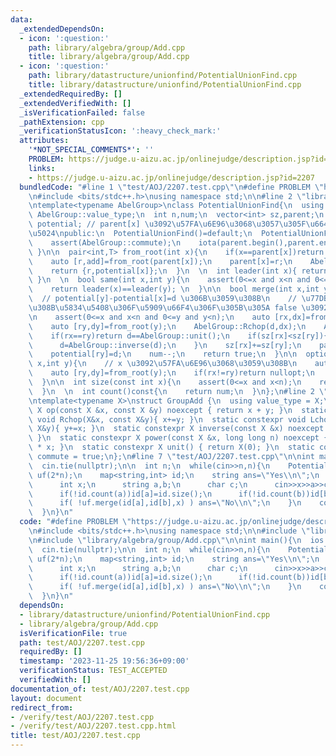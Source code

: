 ```yaml
---
data:
  _extendedDependsOn:
  - icon: ':question:'
    path: library/algebra/group/Add.cpp
    title: library/algebra/group/Add.cpp
  - icon: ':question:'
    path: library/datastructure/unionfind/PotentialUnionFind.cpp
    title: library/datastructure/unionfind/PotentialUnionFind.cpp
  _extendedRequiredBy: []
  _extendedVerifiedWith: []
  _isVerificationFailed: false
  _pathExtension: cpp
  _verificationStatusIcon: ':heavy_check_mark:'
  attributes:
    '*NOT_SPECIAL_COMMENTS*': ''
    PROBLEM: https://judge.u-aizu.ac.jp/onlinejudge/description.jsp?id=2207
    links:
    - https://judge.u-aizu.ac.jp/onlinejudge/description.jsp?id=2207
  bundledCode: "#line 1 \"test/AOJ/2207.test.cpp\"\n#define PROBLEM \"https://judge.u-aizu.ac.jp/onlinejudge/description.jsp?id=2207\"\
    \n#include <bits/stdc++.h>\nusing namespace std;\n\n#line 2 \"library/datastructure/unionfind/PotentialUnionFind.cpp\"\
    \ntemplate<typename AbelGroup>\nclass PotentialUnionFind{\n  using T=typename\
    \ AbelGroup::value_type;\n  int n,num;\n  vector<int> sz,parent;\n  vector<T>\
    \ potential; // parent[x] \u3092\u57FA\u6E96\u3068\u3057\u305F\u6642\u306E x \u306E\
    \u5024\npublic:\n  PotentialUnionFind()=default;\n  PotentialUnionFind(int n):n(n),num(n),sz(n,1),parent(n,0),potential(n,AbelGroup::unit()){\n\
    \    assert(AbelGroup::commute);\n    iota(parent.begin(),parent.end(),0);\n \
    \ }\n\n  pair<int,T> from_root(int x){\n    if(x==parent[x])return {x,AbelGroup::unit()};\n\
    \    auto [r,add]=from_root(parent[x]);\n    parent[x]=r;\n    AbelGroup::Rchop(potential[x],add);\n\
    \    return {r,potential[x]};\n  }\n  \n  int leader(int x){ return from_root(x).first;\
    \ }\n  \n  bool same(int x,int y){\n    assert(0<=x and x<n and 0<=y and y<n);\n\
    \    return leader(x)==leader(y); \n  }\n\n  bool merge(int x,int y,T d){\n  \
    \  // potential[y]-potential[x]=d \u306B\u3059\u308B\n    // \u77DB\u76FE\u3059\
    \u308B\u5834\u5408\u306F\u5909\u66F4\u306F\u305B\u305A false \u3092\u8FD4\u3059\
    \n    assert(0<=x and x<n and 0<=y and y<n);\n    auto [rx,dx]=from_root(x);\n\
    \    auto [ry,dy]=from_root(y);\n    AbelGroup::Rchop(d,dx);\n    AbelGroup::Rchop(d,AbelGroup::inverse(dy));\n\
    \    if(rx==ry)return d==AbelGroup::unit();\n    if(sz[rx]<sz[ry]){\n      swap(rx,ry);\n\
    \      d=AbelGroup::inverse(d);\n    }\n    sz[rx]+=sz[ry];\n    parent[ry]=rx;\n\
    \    potential[ry]=d;\n    num--;\n    return true;\n  }\n\n  optional<T> diff(int\
    \ x,int y){\n    // x \u3092\u57FA\u6E96\u3068\u3059\u308B\n    auto [rx,dx]=from_root(x);\n\
    \    auto [ry,dy]=from_root(y);\n    if(rx!=ry)return nullopt;\n    return AbelGroup::op(dy,AbelGroup::inverse(dx));\n\
    \  }\n\n  int size(const int x){\n    assert(0<=x and x<n);\n    return sz[leader(x)];\n\
    \  }\n  \n  int count()const{\n    return num;\n  }\n};\n#line 2 \"library/algebra/group/Add.cpp\"\
    \ntemplate<typename X>\nstruct GroupAdd {\n  using value_type = X;\n  static constexpr\
    \ X op(const X &x, const X &y) noexcept { return x + y; }\n  static constexpr\
    \ void Rchop(X&x, const X&y){ x+=y; }\n  static constexpr void Lchop(const X&x,\
    \ X&y){ y+=x; }\n  static constexpr X inverse(const X &x) noexcept { return -x;\
    \ }\n  static constexpr X power(const X &x, long long n) noexcept { return X(n)\
    \ * x; }\n  static constexpr X unit() { return X(0); }\n  static constexpr bool\
    \ commute = true;\n};\n#line 7 \"test/AOJ/2207.test.cpp\"\n\nint main(){\n  ios::sync_with_stdio(false);\n\
    \  cin.tie(nullptr);\n\n  int n;\n  while(cin>>n,n){\n    PotentialUnionFind<GroupAdd<int>>\
    \ uf(2*n);\n    map<string,int> id;\n    string ans=\"Yes\\n\";\n    while(n--){\n\
    \      int x;\n      string a,b;\n      char c;\n      cin>>x>>a>>c>>x>>c>>x>>b;\n\
    \      if(!id.count(a))id[a]=id.size();\n      if(!id.count(b))id[b]=id.size();\n\
    \      if( !uf.merge(id[a],id[b],x) ) ans=\"No\\n\";\n    }\n    cout<<ans;\n\
    \  }\n}\n"
  code: "#define PROBLEM \"https://judge.u-aizu.ac.jp/onlinejudge/description.jsp?id=2207\"\
    \n#include <bits/stdc++.h>\nusing namespace std;\n\n#include \"library/datastructure/unionfind/PotentialUnionFind.cpp\"\
    \n#include \"library/algebra/group/Add.cpp\"\n\nint main(){\n  ios::sync_with_stdio(false);\n\
    \  cin.tie(nullptr);\n\n  int n;\n  while(cin>>n,n){\n    PotentialUnionFind<GroupAdd<int>>\
    \ uf(2*n);\n    map<string,int> id;\n    string ans=\"Yes\\n\";\n    while(n--){\n\
    \      int x;\n      string a,b;\n      char c;\n      cin>>x>>a>>c>>x>>c>>x>>b;\n\
    \      if(!id.count(a))id[a]=id.size();\n      if(!id.count(b))id[b]=id.size();\n\
    \      if( !uf.merge(id[a],id[b],x) ) ans=\"No\\n\";\n    }\n    cout<<ans;\n\
    \  }\n}\n"
  dependsOn:
  - library/datastructure/unionfind/PotentialUnionFind.cpp
  - library/algebra/group/Add.cpp
  isVerificationFile: true
  path: test/AOJ/2207.test.cpp
  requiredBy: []
  timestamp: '2023-11-25 19:56:36+09:00'
  verificationStatus: TEST_ACCEPTED
  verifiedWith: []
documentation_of: test/AOJ/2207.test.cpp
layout: document
redirect_from:
- /verify/test/AOJ/2207.test.cpp
- /verify/test/AOJ/2207.test.cpp.html
title: test/AOJ/2207.test.cpp
---
```


